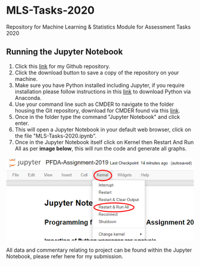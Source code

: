 # MLS-Tasks-2020
Repository for Machine Learning &amp; Statistics Module for Assessment Tasks 2020

## Running the Jupyter Notebook
1. Click this [link](https://github.com/Dowline1/MLS-Tasks-2020) for my Github repository.
2. Click the download button to save a copy of the repository on your machine.
3. Make sure you have Python installed including Jupyter, if you require installation please follow instructions in this [link](https://www.anaconda.com/distribution/) to download Python via Anaconda.
4. Use your command line such as CMDER to navigate to the folder housing the Git repository, download for CMDER found via this [link](https://cmder.net/).
5. Once in the folder type the command "Jupyter Notebook" and click enter.
6. This will open a Jupyter Notebook in your default web browser, click on the file "MLS-Tasks-2020.ipynb".
7. Once in the Jupyter Notebook itself click on Kernel then Restart And Run All as per **image below**, this will run the code and generate all graphs.

<img  src="Resources/Jupyter_Instructions.png">

All data and commentary relating to project can be found within the Jupyter Notebook, please refer here for my submission.

